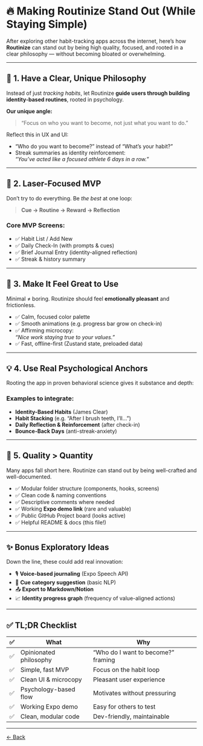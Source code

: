 # 🔥 Making Routinize Stand Out (While Staying Simple)

After exploring other habit-tracking apps across the internet, here’s how **Routinize** can stand out by being high quality, focused, and rooted in a clear philosophy — without becoming bloated or overwhelming.

---

## 🧭 1. Have a Clear, Unique Philosophy

Instead of just *tracking habits*, let Routinize **guide users through building identity-based routines**, rooted in psychology.

**Our unique angle:**
> “Focus on who you want to become, not just what you want to do.”

Reflect this in UX and UI:
- “Who do you want to become?” instead of “What’s your habit?”
- Streak summaries as identity reinforcement:  
  _“You’ve acted like a focused athlete 6 days in a row.”_

---

## 🎯 2. Laser-Focused MVP

Don’t try to do everything. Be *the best* at one loop:

> **Cue → Routine → Reward → Reflection**

### Core MVP Screens:
- ✅ Habit List / Add New
- ✅ Daily Check-In (with prompts & cues)
- ✅ Brief Journal Entry (identity-aligned reflection)
- ✅ Streak & history summary

---

## 🎨 3. Make It Feel Great to Use

Minimal ≠ boring. Routinize should feel **emotionally pleasant** and frictionless.

- ✅ Calm, focused color palette
- ✅ Smooth animations (e.g. progress bar grow on check-in)
- ✅ Affirming microcopy:  
  _“Nice work staying true to your values.”_
- ✅ Fast, offline-first (Zustand state, preloaded data)

---

## 💡 4. Use Real Psychological Anchors

Rooting the app in proven behavioral science gives it substance and depth:

### Examples to integrate:
- **Identity-Based Habits** (James Clear)
- **Habit Stacking** (e.g. “After I brush teeth, I’ll…”)
- **Daily Reflection & Reinforcement** (after check-in)
- **Bounce-Back Days** (anti-streak-anxiety)

---

## 🧪 5. Quality > Quantity

Many apps fall short here. Routinize can stand out by being well-crafted and well-documented.

- ✅ Modular folder structure (components, hooks, screens)
- ✅ Clean code & naming conventions
- ✅ Descriptive comments where needed
- ✅ Working **Expo demo link** (rare and valuable)
- ✅ Public GitHub Project board (looks active)
- ✅ Helpful README & docs (this file!)

---

## ✨ Bonus Exploratory Ideas

Down the line, these could add real innovation:

- 🎙️ **Voice-based journaling** (Expo Speech API)
- 🤖 **Cue category suggestion** (basic NLP)
- 📤 **Export to Markdown/Notion**
- 📈 **Identity progress graph** (frequency of value-aligned actions)

---

## ✅ TL;DR Checklist

| ✅ | What                          | Why                                 |
|----|-------------------------------|--------------------------------------|
| ✅ | Opinionated philosophy         | “Who do I want to become?” framing  |
| ✅ | Simple, fast MVP              | Focus on the habit loop              |
| ✅ | Clean UI & microcopy          | Pleasant user experience             |
| ✅ | Psychology-based flow         | Motivates without pressuring         |
| ✅ | Working Expo demo             | Easy for others to test              |
| ✅ | Clean, modular code           | Dev-friendly, maintainable           |

---


[<- Back](../README.md)